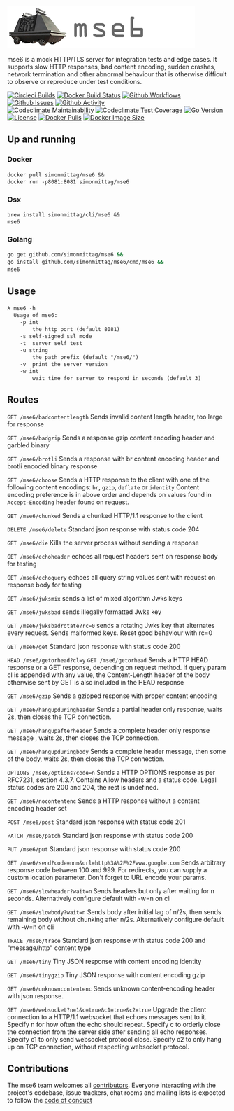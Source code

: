 ![](mse6.png)

mse6 is a mock HTTP/TLS server for integration tests and edge cases. It supports slow HTTP responses, bad
content encoding, sudden crashes, network termination and other abnormal
behaviour that is otherwise difficult to observe or reproduce under test conditions.

[![Circleci Builds](https://circleci.com/gh/simonmittag/mse6.svg?style=shield)](https://circleci.com/gh/simonmittag/mse6)
[![Docker Build Status](https://img.shields.io/docker/cloud/build/simonmittag/mse6)](https://hub.docker.com/r/simonmittag/mse6/builds)
[![Github Workflows](https://github.com/simonmittag/mse6/workflows/Go/badge.svg)](https://github.com/simonmittag/mse6/actions)
[![Github Issues](https://img.shields.io/github/issues/simonmittag/mse6)](https://github.com/simonmittag/mse6/issues)
[![Github Activity](https://img.shields.io/github/commit-activity/m/simonmittag/mse6)](https://img.shields.io/github/commit-activity/m/simonmittag/mse6)  
[![Codeclimate Maintainability](https://api.codeclimate.com/v1/badges/362bc41f687169d50e6b/maintainability)](https://codeclimate.com/github/simonmittag/mse6/maintainability)
[![Codeclimate Test Coverage](https://api.codeclimate.com/v1/badges/362bc41f687169d50e6b/test_coverage)](https://codeclimate.com/github/simonmittag/mse6/test_coverage)
[![Go Version](https://img.shields.io/github/go-mod/go-version/simonmittag/jabba)](https://img.shields.io/github/go-mod/go-version/simonmittag/jabba)
[![License](https://img.shields.io/badge/License-Apache%202.0-blue.svg)](https://opensource.org/licenses/Apache-2.0)
[![Docker Pulls](https://img.shields.io/docker/pulls/simonmittag/mse6)](https://img.shields.io/docker/pulls/simonmittag/mse6)
[![Docker Image Size](https://img.shields.io/docker/image-size/simonmittag/mse6?sort=date)](https://img.shields.io/docker/image-size/simonmittag/mse6?sort=date)


## Up and running
### Docker
```
docker pull simonmittag/mse6 &&
docker run -p8081:8081 simonmittag/mse6
```

### Osx
```
brew install simonmittag/cli/mse6 &&
mse6
```

### Golang
```bash
go get github.com/simonmittag/mse6 && 
go install github.com/simonmittag/mse6/cmd/mse6 && 
mse6
```

## Usage
```
λ mse6 -h
  Usage of mse6:
    -p int
      	the http port (default 8081)
    -s self-signed ssl mode
    -t	server self test
    -u string
    	the path prefix (default "/mse6/")
    -v	print the server version
    -w int
      	wait time for server to respond in seconds (default 3)
```

## Routes
`GET /mse6/badcontentlength`
Sends invalid content length header, too large for response

`GET /mse6/badgzip`
Sends a response gzip content encoding header and garbled binary

`GET /mse6/brotli`
Sends a response with br content encoding header and brotli encoded binary response

`GET /mse6/choose`
Sends a HTTP response to the client with one of the following content encodings: `br`, `gzip`, `deflate` or `identity` 
Content encoding preference is in above order and depends on values found in `Accept-Encoding` header found on request. 

`GET /mse6/chunked`
Sends a chunked HTTP/1.1 response to the client

`DELETE /mse6/delete`
Standard json response with status code 204

`GET /mse6/die`
Kills the server process without sending a response

`GET /mse6/echoheader`
echoes all request headers sent on response body for testing

`GET /mse6/echoquery`
echoes all query string values sent with request on response body for testing

`GET /mse6/jwksmix`
sends a list of mixed algorithm Jwks keys

`GET /mse6/jwksbad`
sends illegally formatted Jwks key

`GET /mse6/jwksbadrotate?rc=0`
sends a rotating Jwks key that alternates every request. Sends malformed keys. Reset good behaviour with rc=0

`GET /mse6/get`
Standard json response with status code 200

`HEAD /mse6/getorhead?cl=y`
`GET /mse6/getorhead`
Sends a HTTP HEAD response or a GET response, depending on request method.
If query param cl is appended with any value, the Content-Length header of 
the body otherwise sent by GET is also included in the HEAD response

`GET /mse6/gzip`
Sends a gzipped response with proper content encoding

`GET /mse6/hangupduringheader`
Sends a partial header only response, waits 2s, then closes the TCP connection.

`GET /mse6/hangupafterheader`
Sends a complete header only response message , waits 2s, then closes the TCP connection.

`GET /mse6/hangupduringbody`
Sends a complete header message, then some of the body, waits 2s, then closes the TCP connection.

`OPTIONS /mse6/options?code=n`
Sends a HTTP OPTIONS response as per RFC7231, section 4.3.7. Contains Allow headers and a status code.
Legal status codes are 200 and 204, the rest is undefined.

`GET /mse6/nocontentenc`
Sends a HTTP response without a content encoding header set

`POST /mse6/post`
Standard json response with status code 201

`PATCH /mse6/patch`
Standard json response with status code 200

`PUT /mse6/put`
Standard json response with status code 200

`GET /mse6/send?code=nnn&url=http%3A%2F%2Fwww.google.com`
Sends arbitrary response code between 100 and 999. For redirects, you can supply a custom
location parameter. Don't forget to URL encode your params.

`GET /mse6/slowheader?wait=n`
Sends headers but only after waiting for n seconds. 
Alternatively configure default with -w=n on cli

`GET /mse6/slowbody?wait=n`
Sends body after initial lag of n/2s, then sends remaining body without chunking after n/2s. 
Alternatively configure default with -w=n on cli

`TRACE /mse6/trace`
Standard json response with status code 200 and "message/http" content type

`GET /mse6/tiny`
Tiny JSON response with content encoding identity

`GET /mse6/tinygzip`
Tiny JSON response with content encoding gzip

`GET /mse6/unknowncontentenc`
Sends unknown content-encoding header with json response.


`GET /mse6/websocket?n=1&c=true&c1=true&c2=true`
Upgrade the client connection to a HTTP/1.1 websocket that echoes messages sent to it.
Specify n for how often the echo should repeat. Specify c to orderly close the connection
from the server side after sending all echo responses. Specify c1 to only send websocket
protocol close. Specify c2 to only hang up on TCP connection, without respecting websocket protocol.

## Contributions
The mse6 team welcomes all [contributors](https://github.com/simonmittag/mse6/blob/master/CONTRIBUTING.md). Everyone interacting with the project's codebase, issue trackers, chat rooms and mailing lists
is expected to follow the [code of conduct](https://github.com/simonmittag/mse6/blob/master/CODE_OF_CONDUCT.md)
